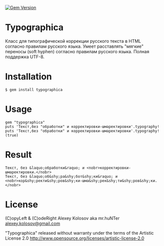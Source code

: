 [![Gem Version](https://badge.fury.io/rb/typographica.png)](http://badge.fury.io/rb/typographica)

Typographica
============

Класс для типографической коррекции русского текста в HTML согласно правилам русского языка.
Умеет расставлять "мягкие" переносы (soft hyphen) согласно правилам русского языка.
Полная поддержка UTF-8.

# Installation

    $ gem install typographica


# Usage

    gem "typographica"
    puts 'Текст,без "обработки" и корректировки-шмаректировки'.typography!
    puts 'Текст,без "обработки" и корректировки-шмаректировки'.typography!(true)


# Result

    Текст, без &laquo;обработки&raquo; и <nobr>корректировки-шмаректировки.</nobr>
    Текст, без &laquo;об&shy;ра&shy;бот&shy;ки&raquo; и <nobr>кор&shy;ректи&shy;ров&shy;ки-шма&shy;рек&shy;ти&shy;ров&shy;ки.</nobr>


# License

(C)opyLeft & (C)odeRight Alexey Kolosov aka mr.huNTer <alexey.kolosov@gmail.com>

"Typographica" released without warranty under the terms of the Artistic License 2.0
http://www.opensource.org/licenses/artistic-license-2.0



